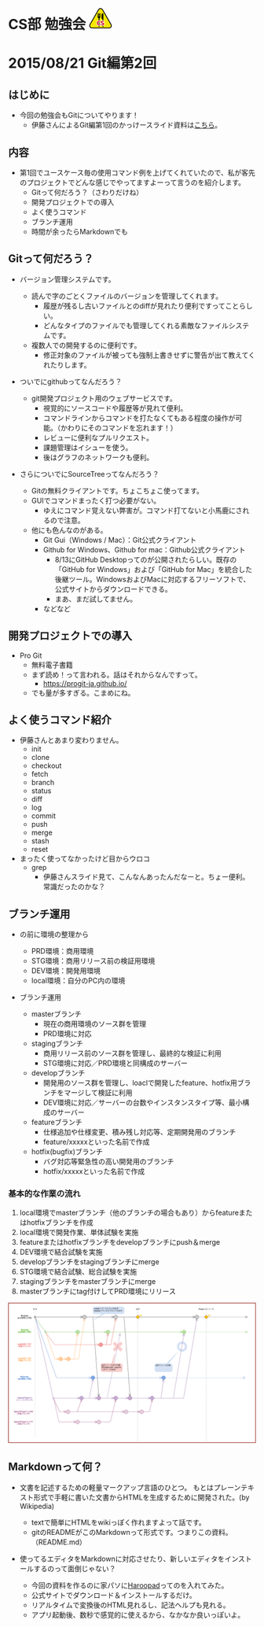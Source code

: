CS部 勉強会 ![CS](https://github.com/dit00091/cs_study/blob/master/cs_image.png)
===

# 2015/08/21 Git編第2回
## はじめに

* 今回の勉強会もGitについてやります！
    * 伊藤さんによるGit編第1回のかっけースライド資料は[こちら](https://docs.google.com/presentation/d/1UwohUro-f0SAuYdq5C9y7Rx1Lc2jAfOUmp8ilMolYNA/edit?pli=1#slide=id.p)。

## 内容

* 第1回でユースケース毎の使用コマンド例を上げてくれていたので、私が客先のプロジェクトでどんな感じでやってますよーって言うのを紹介します。
    * Gitって何だろう？（さわりだけね）
    * 開発プロジェクトでの導入
    * よく使うコマンド
    * ブランチ運用
    * 時間が余ったらMarkdownでも

## Gitって何だろう？

* バージョン管理システムです。
    * 読んで字のごとくファイルのバージョンを管理してくれます。
        * 履歴が残るし古いファイルとのdiffが見れたり便利ですってことらしい。
        * どんなタイプのファイルでも管理してくれる素敵なファイルシステムです。
    * 複数人での開発するのに便利です。
        * 修正対象のファイルが被っても強制上書きせずに警告が出て教えてくれたりします。

* ついでにgithubってなんだろう？
    * git開発プロジェクト用のウェブサービスです。
        * 視覚的にソースコードや履歴等が見れて便利。
        * コマンドラインからコマンドを打たなくてもある程度の操作が可能。（かわりにそのコマンドを忘れます！）
        * レビューに便利なプルリクエスト。
        * 課題管理はイシューを使う。
        * 後はグラフのネットワークも便利。

* さらについでにSourceTreeってなんだろう？
    * Gitの無料クライアントです。ちょこちょこ使ってます。
    * GUIでコマンドまったく打つ必要がない。
        * ゆえにコマンド覚えない弊害が。コマンド打てないと小馬鹿にされるので注意。
    * 他にも色んなのがある。
        * Git Gui（Windows / Mac）：Git公式クライアント
        * Github for Windows、Github for mac：Github公式クライアント
            * 8/13にGitHub Desktopってのが公開されたらしい。既存の「GitHub for Windows」および「GitHub for Mac」を統合した後継ツール。WindowsおよびMacに対応するフリーソフトで、公式サイトからダウンロードできる。
            * まあ、まだ試してません。
        * などなど

## 開発プロジェクトでの導入

* Pro Git
    * 無料電子書籍
    * まず読め！って言われる。話はそれからなんですって。
        * https://progit-ja.github.io/
    * でも量が多すぎる。こまめにね。

## よく使うコマンド紹介

* 伊藤さんとあまり変わりません。
    * init
    * clone
    * checkout
    * fetch
    * branch
    * status
    * diff
    * log
    * commit
    * push
    * merge
    * stash
    * reset
* まったく使ってなかったけど目からウロコ
    * grep
        * 伊藤さんスライド見て、こんなんあったんだなーと。ちょー便利。常識だったのかな？

## ブランチ運用

* の前に環境の整理から
    * PRD環境：商用環境
    * STG環境：商用リリース前の検証用環境
    * DEV環境：開発用環境
    * local環境：自分のPC内の環境

* ブランチ運用
    * masterブランチ
        * 現在の商用環境のソース群を管理
        * PRD環境に対応
    * stagingブランチ
        * 商用リリース前のソース群を管理し、最終的な検証に利用
        * STG環境に対応／PRD環境と同構成のサーバー
    * developブランチ
        * 開発用のソース群を管理し、loaclで開発したfeature、hotfix用ブランチをマージして検証に利用
        * DEV環境に対応／サーバーの台数やインスタンスタイプ等、最小構成のサーバー
    * featureブランチ
        * 仕様追加や仕様変更、積み残し対応等、定期開発用のブランチ
        * feature/xxxxxといった名前で作成
    * hotfix(bugfix)ブランチ
        * バグ対応等緊急性の高い開発用のブランチ
        * hotfix/xxxxxといった名前で作成

### 基本的な作業の流れ

1. local環境でmasterブランチ（他のブランチの場合もあり）からfeatureまたはhotfixブランチを作成
2. local環境で開発作業、単体試験を実施
3. featureまたはhotfixブランチをdevelopブランチにpush＆merge
4. DEV環境で結合試験を実施
5. developブランチをstagingブランチにmerge
6. STG環境で結合試験、総合試験を実施
7. stagingブランチをmasterブランチにmerge
8. masterブランチにtag付けしてPRD環境にリリース

![al2](https://github.com/dit00091/cs_study/blob/master/al2.png)

## Markdownって何？

* 文書を記述するための軽量マークアップ言語のひとつ。 もとはプレーンテキスト形式で手軽に書いた文書からHTMLを生成するために開発された。(by Wikipedia)
    * textで簡単にHTMLをwikiっぽく作れますよって話です。
    * gitのREADMEがこのMarkdownって形式です。つまりこの資料。（README.md）


* 使ってるエディタをMarkdownに対応させたり、新しいエディタをインストールするのって面倒じゃない？
    * 今回の資料を作るのに家パソに[Haroopad](http://pad.haroopress.com/user.html)ってのを入れてみた。
    * 公式サイトでダウンロード＆インストールするだけ。
    * リアルタイムで変換後のHTML見れるし、記法ヘルプも見れる。
    * アプリ起動後、数秒で感覚的に使えるから、なかなか良いっぽいよ。
